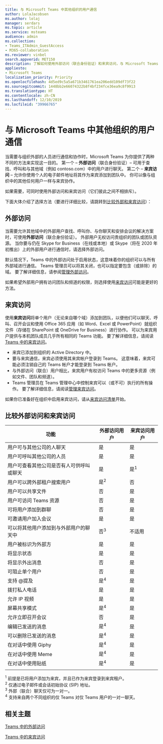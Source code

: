 ```yaml
---
title: 与 Microsoft Teams 中其他组织的用户通信
author: LolaJacobsen
ms.author: lolaj
manager: serdars
ms.topic: article
ms.service: msteams
audience: admin
ms.collection:
- Teams_ITAdmin_GuestAccess
- M365-collaboration
ms.reviewer: vinbel
search.appverid: MET150
description: 了解如何使用外部访问（联合身份验证）和来宾访问，与 Microsoft Teams 中其他组织的用户进行通信。
appliesto:
- Microsoft Teams
localization_priority: Priority
ms.openlocfilehash: 4d5ed9c5a5a671b3461761ea206edd109df73f22
ms.sourcegitcommit: 1448bb2e66074322b8f4bf234fce36ea9c8f9913
ms.translationtype: HT
ms.contentlocale: zh-CN
ms.lasthandoff: 12/10/2019
ms.locfileid: "39966765"
---
```

<a name="communicate-with-users-from-other-organizations-in-microsoft-teams"></a>与 Microsoft Teams 中其他组织的用户通信
======================================================

当需要与组织外部的人员进行通信和协作时，Microsoft Teams 为你提供了两种不同的方法来实现这一目的。 第一个 – **外部访问**（联合身份验证）– 可用于查找、呼叫和与其他域（例如 contoso.com）中的用户进行聊天。 第二个 – **来宾访问** – 允许你使用个人的电子邮件地址将其作为来宾添加到团队中。 你可以像与组织中的其他任何用户一样与来宾协作。

如果需要，可同时使用外部访问和来宾访问（它们彼此之间不相排斥）。

下面大体介绍了选择方法（要进行详细比较，请跳转到[比较外部和来宾访问](#compare-external-and-guest-access)）：

## <a name="external-access"></a>外部访问

当需要允许其他域中的外部用户查找、呼叫你、与你聊天和安排会议的解决方案时，可使用**外部访问**（联合身份验证）。 外部用户无权访问贵组织的团队或团队资源。 当你要与仍在 Skype for Business（在线或本地）或 Skype（将在 2020 年初推出）上的外部用户进行通信时，请选择外部访问。 

默认情况下，Teams 中的外部访问处于启用状态，这意味着你的组织可以与所有外部域进行通信。 Teams 管理员可以将其关闭，也可以指定要包含（或排除）的域。 要了解详细信息，请参阅[管理外部访问](manage-external-access.md)。 

如果希望外部用户拥有访问团队和频道的权限，则选择使用[来宾访问](#guest-access)可能是更好的方法。 


## <a name="guest-access"></a>来宾访问

使用**来宾访问**将单个用户（无论来自哪个域）添加到团队，以便他们可以聊天、呼叫、召开会议和使用 Office 365 应用（如 Word、Excel 或 PowerPoint）就组织文件（存储在 SharePoint 或 OneDrive for Business）进行协作。 可以为来宾用户提供与本机团队成员几乎所有相同的 Teams 功能。 要了解详细信息，请阅读 [Teams 中的来宾访问](guest-access.md)。

- 来宾已添加到组织的 Active Directory 中。
- 要与来宾通信，来宾必须使用其来宾帐户登录到 Teams。 这意味着，来宾可能必须注销自己的 Teams 帐户才能登录到 Teams 帐户。
- 与外部访问（联合）用户相比，来宾用户有权访问 Teams 中的更多资源（例如文件、团队和频道）。
- Teams 管理员在 Teams 管理中心中控制来宾可以（或不可）执行的所有操作。 要了解详细信息，请阅读[管理来宾访问](manage-guests.md)。

如果你已准备好在组织中启用来宾访问，请从[来宾访问清单](guest-access-checklist.md)开始。


## <a name="compare-external-and-guest-access"></a>比较外部访问和来宾访问

| 功能 | 外部访问用户 | 来宾访问用户 |
|---------|-----------------------|--------------------|
| 用户可与其他公司的人聊天 | 是 |是 |
| 用户可呼叫其他公司的人员 | 是 | 是 |
| 用户可查看其他公司是否有人可供呼叫或聊天 | 是 | 是<sup>1</sup> |
| 用户可以跨外部租户搜索用户 | 是<sup>2</sup> | 否 |
| 用户可以共享文件 | 否 | 是 |
| 用户可访问 Teams 资源 | 否 | 是 |
| 可将用户添加到群聊 | 否 | 是 |
| 可邀请用户加入会议 | 是 | 是 |
| 可以将其他用户添加到与外部用户的聊天中 | 否<sup>3</sup> | 不适用 |
| 用户被标识为外部方 | 是 | 是 |
| 将显示状态 | 是 | 是 |
| 将显示外出消息 | 否 | 是 |
| 可阻止单个用户 | 否 | 是 |
| 支持 @提及 | 是<sup>4</sup> | 是 |
| 拨打私人电话 | 是 | 是 |
| 允许 IP 视频 | 是 | 是 |
| 屏幕共享模式 | 是<sup>4</sup> | 是 |
| 允许立即召开会议 | 否 | 是 |
| 编辑已发送的消息 | 是<sup>4</sup> | 是 |
| 可以删除已发送的消息 | 是<sup>4</sup> | 是 |
| 在对话中使用 Giphy | 是<sup>4</sup> | 是 |
| 在对话中使用 Meme | 是<sup>4</sup> | 是 |
| 在对话中使用贴纸 | 是<sup>4</sup> | 是 |
||||

<sup>1</sup> 前提是已将用户添加为来宾，并且已作为来宾登录到来宾租户。<br>
<sup>2</sup> 仅通过电子邮件或会话初始协议 (SIP) 地址。<br>
<sup>3</sup> 外部（联合）聊天仅可为一对一。<br>
<sup>4</sup> 支持来自两个不同组织的仅 Teams 对仅 Teams 用户的一对一聊天。 

## <a name="related-topics"></a>相关主题

[Teams 中的外部访问](manage-external-access.md)

[Teams 中的来宾访问](guest-access.md)

